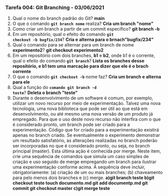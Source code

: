 ### Tarefa 004: Git Branching - 03/06/2021

1. Qual o nome do branch padrão do Git? **main**
2. O que o comando **<code>git branch nome</code>** realiza? **Cria um branch "nome"**
3. Como criar um branch a partir de um commit específico? **git branch -b <nome branch> <ID do commit>**
4. Em um repositório, qual o efeito do comando **<code>git checkout -b bugfix/234</code>**? **Cria e alterna para o brnach"bugfix/234"**
5. Qual o comando para se alternar para um branch de nome **experimento2**? **git checkout experimento2**
6. Em um repositório com dois branches, **b1** e **b2**, onde b1 é o corrente, qual o efeito do comando **<code>git branch</code>**? **Lista os branches desse repositório, e b1 tem uma marcação para dizer que ele é o brach corrente**
7. O que o comando **<code>git checkout -b</code>** nome faz? **Cria um branch e alterna para ele**
8. Qual a função do <code>**comando git branch -d teste</code>**? **Deleta o branch "teste"**
9. Durante o desenvolvimento de um software é comum, por exemplo, utilizar um novo recurso por meio de experimentação. Talvez uma nova tecnologia, uma nova biblioteca que pode ser útil ao que está em desenvolvimento, ou até mesmo uma nova versão de um produto já empregado. Para que o uso deste novo recurso não interfira com o que é considerado pronto, um branch pode ser criado para a experimentação. Código que for criado para a experimentação existirá apenas no branch criado. Se eventualmente o experimento demonstrar um resultado satisfatório, as alterações realizadas no branch poderão ser incorporadas no que é considerado pronto, ou seja, no branch principal (master). Esta última ação é conhecida por merge. Neste item, crie uma sequência de comandos que simula um caso simples de criação e uso seguido de merge empregando um branch para ilustrar uma experimentação conforme acima. A sequência deve incluir, obrigatoriamente: (a) criação de um ou mais branches; (b) chaveamento para pelo menos dois branches e (c) merge.
**a)git branch teste b)git checkout teste touch documento.md git add documentp.md git commit git checkout master c)git merge teste**
